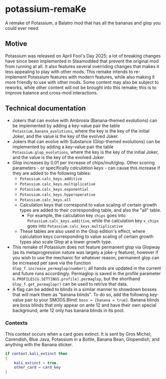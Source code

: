 # potassium-remaKe
A remake of Potassium, a Balatro mod that has all the bananas and glop you could ever need.

## Motive
Potassium was released on April Fool's Day 2025; a lot of breaking changes have since been implemented in Steamodded that prevent the original mod from running at all. It also features several overriding changes that makes it less appealing to play with other mods. This remake intends to re-implement Potassium features with modern features, while also making it more friendly to use with other mods. Some content may also be subject to reworks, while other content will not be brought into this remake; this is to improve balance and cross-mod interactions.

## Technical documentation
- Jokers that can evolve with Ambrosia (Banana-themed evolutions) can be implemented by adding a key-value pair the table `Potassium.banana_evolutions`, where the key is the key of the initial Joker, and the value is the key of the evolved Joker.
- Jokers that can evolve with Substance (Glop-themed evolutions) can be implemented by adding a key-value pair the table `Potassium.glop_evolutions`, where the key is the key of the initial Joker, and the value is the key of the evolved Joker.
- Glop increases by 0.01 per increase of chips/mult/glop. Other scoring parameters - or specifically *calculation keys* - can cause this increase if they are added to the following tables:
  - `Potassium.calc_keys.additive`
  - `Potassium.calc_keys.multiplicative`
  - `Potassium.calc_keys.exponential`
  - `Potassium.calc_keys.hyperoperative`
  - `Potassium.calc_keys.all`
  - Calculation keys that correspond to value scaling of certain growth types are added to their corresponding table, and also the "all" table.
    - For example, the calculation key `chips` goes into `Potassium.calc_keys.additive`, while the calculation key `x_chips` goes into `Potassium.calc_keys.multiplicative`
  - These tables are also used in the Glop edition's effect, where calculation keys corresponding to value scaling of certain growth types also scale Glop at a lower growth type.
- This remake of Potassium does not feature permanent glop via Glopway (as its metaprogression nature was largely a joke-y feature), however if you wish to use the mechanic for whatever reason, permanent glop can be increased per save via the function `Glop_f.increase_permaglop(number)`; all hands are updated in the current and future runs accordingly. Permaglop is saved in the profile parameter `G.PROFILES[G.SETTINGS.profile].permaglop`, but the shorthand `Glop_f.get_permaglop()` can be used to retrive that data.
- A flag can be added to blinds in a similar manner to showdown bosses that will mark them as "banana blinds". To do so, add the following key-value pair to your SMODS.Blind: `boss = {banana = true}`. Banana blinds are boss blinds that only appear on ante 12 and have their own special background; ante 12 only has banana blinds in its pool.

### Contexts
This context occurs when a card goes extinct. It is sent by Gros Michel, Cavendish, Blue Java, Potassium in a Bottle, Banana Bean, Glopendish, and anything with the Banana sticker.
```lua
if context.kali_extinct then
{
    kali_extinct = true,
    other_card = card_key
}
```